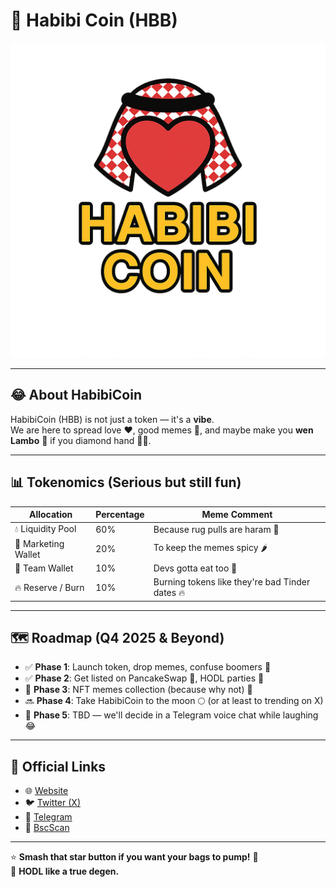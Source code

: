 # 🧡 Habibi Coin (HBB)

![Habibi Coin Logo](blockchains/smartchain/assets/0x7b73c55d8779E4632Dc3E04D1fb85218B44CDcB0/logo.png)

---

## 😂 About HabibiCoin
HabibiCoin (HBB) is not just a token — it's a **vibe**.  
We are here to spread love ❤️, good memes 📸, and maybe make you **wen Lambo** 🚀 if you diamond hand 💎🤲.

---

## 📊 Tokenomics (Serious but still fun)
| Allocation         | Percentage | Meme Comment |
|-------------------|-----------|--------------|
| 💧 Liquidity Pool | 60%       | Because rug pulls are haram 🚫 |
| 📢 Marketing Wallet | 20%     | To keep the memes spicy 🌶️ |
| 👥 Team Wallet    | 10%       | Devs gotta eat too 🍕 |
| 🔥 Reserve / Burn | 10%       | Burning tokens like they're bad Tinder dates 🔥 |

---

## 🗺️ Roadmap (Q4 2025 & Beyond)
- ✅ **Phase 1**: Launch token, drop memes, confuse boomers 🤯  
- ✅ **Phase 2**: Get listed on PancakeSwap 🥞, HODL parties 🎉  
- 🚧 **Phase 3**: NFT memes collection (because why not) 🎨  
- 🔜 **Phase 4**: Take HabibiCoin to the moon 🌕 (or at least to trending on X)  
- 🔮 **Phase 5**: TBD — we'll decide in a Telegram voice chat while laughing 😂  

---

## 🔗 Official Links
- 🌐 [Website](https://habibicoin.fun/)
- 🐦 [Twitter (X)](https://x.com/HabibiCoin1)
- 💬 [Telegram](https://t.me/HABIBICOINN)
- 📄 [BscScan](https://bscscan.com/token/0x7b73c55d8799e4632Dc3E40D1fB8521B844CDcB0)

---

⭐ **Smash that star button if you want your bags to pump!** 🚀  
💎 **HODL like a true degen.**
